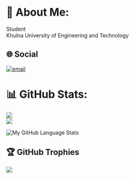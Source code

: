 # 💫 About Me:
Student<br>Khulna University of Engineering and Technology<br>


## 🌐 Social
[![email](https://img.shields.io/badge/Email-D14836?logo=gmail&logoColor=white)](mailto:alif2107090@stud.kuet.ac.bd) 


# 📊 GitHub Stats:
![](https://github-readme-stats.vercel.app/api?username=MMI122&theme=dark&hide_border=false&include_all_commits=false&count_private=false)<br/>
![](https://github-readme-streak-stats.herokuapp.com/?user=MMI122&theme=dark&hide_border=false)<br/>
<p align="left">
  <img src="https://github-readme-stats.vercel.app/api/top-langs/?username=MMI122&layout=compact&langs_count=20&theme=tokyonight" alt="My GitHub Language Stats" />
</p>



## 🏆 GitHub Trophies
![](https://github-profile-trophy.vercel.app/?username=MMI122&theme=radical&no-frame=false&no-bg=true&margin-w=4)



